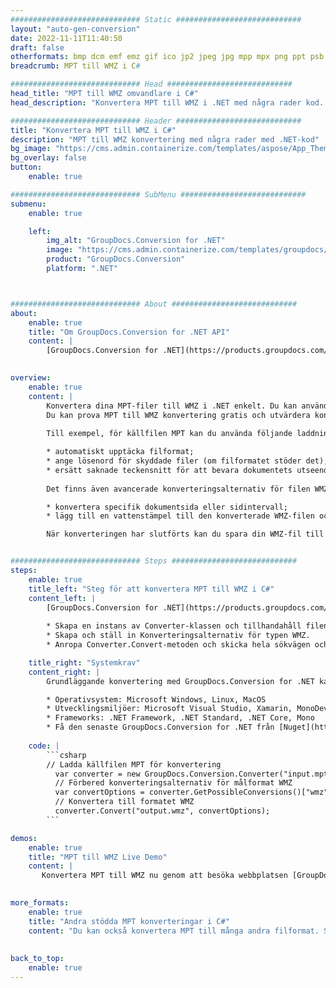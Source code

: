 ```yaml
---
############################# Static ############################
layout: "auto-gen-conversion"
date: 2022-11-11T11:40:50
draft: false
otherformats: bmp dcm emf emz gif ico jp2 jpeg jpg mpp mpx png ppt psb psd svg svgz tga tif tiff webp wmf wmz xer
breadcrumb: MPT till WMZ i C#

############################# Head ############################
head_title: "MPT till WMZ omvandlare i C#"
head_description: "Konvertera MPT till WMZ i .NET med några rader kod. Använd GroupDocs Document Conversion API för att konvertera över 160 filformat."

############################# Header ############################
title: "Konvertera MPT till WMZ i C#"
description: "MPT till WMZ konvertering med några rader med .NET-kod"
bg_image: "https://cms.admin.containerize.com/templates/aspose/App_Themes/V3/images/bg/header1.png"
bg_overlay: false
button:
    enable: true

############################# SubMenu ############################
submenu:
    enable: true

    left:
        img_alt: "GroupDocs.Conversion for .NET"
        image: "https://cms.admin.containerize.com/templates/groupdocs/images/product-logos/90x90-noborder/groupdocs-conversion-net.png"
        product: "GroupDocs.Conversion"
        platform: ".NET"



############################# About ############################
about:
    enable: true
    title: "Om GroupDocs.Conversion for .NET API"
    content: |
        [GroupDocs.Conversion for .NET](https://products.groupdocs.com/conversion/net/) kan användas för att konvertera Microsoft Word, Excel, PowerPoint, PDF, Visio och andra format. GroupDocs.Conversion är ett fristående API som är lämpligt för back-end och interna system där hög prestanda krävs. Det beror inte på någon programvara som Microsoft eller Open Office.
    

overview:
    enable: true
    content: |
        Konvertera dina MPT-filer till WMZ i .NET enkelt. Du kan använda bara ett par C# kodrader i valfri plattform som du vill, som - Windows, Linux, macOS.
        Du kan prova MPT till WMZ konvertering gratis och utvärdera konverteringsresultatens kvalitet. Tillsammans med enkla filkonverteringsscenarier kan du prova mer avancerade alternativ för att ladda källfilen MPT och för att spara resultatet WMZ. 
        
        Till exempel, för källfilen MPT kan du använda följande laddningsalternativ:

        * automatiskt upptäcka filformat;
        * ange lösenord för skyddade filer (om filformatet stöder det);
        * ersätt saknade teckensnitt för att bevara dokumentets utseende.
        
        Det finns även avancerade konverteringsalternativ för filen WMZ:

        * konvertera specifik dokumentsida eller sidintervall;
        * lägg till en vattenstämpel till den konverterade WMZ-filen och många fler.

        När konverteringen har slutförts kan du spara din WMZ-fil till den lokala filsökvägen eller någon tredje parts lagring som FTP, Amazon S3, Google Drive, Dropbox etc. Observera - för att konvertera MPT till {{ TO}} det finns inget behov av någon ytterligare programvara installerad - som MS Office, Open Office, Adobe Acrobat Reader etc.


############################# Steps ############################
steps:
    enable: true
    title_left: "Steg för att konvertera MPT till WMZ i C#"
    content_left: |
        [GroupDocs.Conversion for .NET](https://products.groupdocs.com/conversion/net/) gör det enkelt för utvecklare att konvertera en MPT-fil till WMZ med några rader kod.
        
        * Skapa en instans av Converter-klassen och tillhandahåll filen MPT med den fullständiga sökvägen
        * Skapa och ställ in Konverteringsalternativ för typen WMZ.
        * Anropa Converter.Convert-metoden och skicka hela sökvägen och formatet (WMZ) som en parameter

    title_right: "Systemkrav"
    content_right: |
        Grundläggande konvertering med GroupDocs.Conversion for .NET kan göras med bara några enkla steg. Våra API:er stöds på alla större plattformar och operativsystem. Innan du kör koden nedan, se till att du har följande förutsättningar installerade på ditt system.

        * Operativsystem: Microsoft Windows, Linux, MacOS
        * Utvecklingsmiljöer: Microsoft Visual Studio, Xamarin, MonoDevelop
        * Frameworks: .NET Framework, .NET Standard, .NET Core, Mono
        * Få den senaste GroupDocs.Conversion for .NET från [Nuget](https://www.nuget.org/packages/groupdocs.conversion)
         
    code: |
        ```csharp    
        // Ladda källfilen MPT för konvertering
          var converter = new GroupDocs.Conversion.Converter("input.mpt");
          // Förbered konverteringsalternativ för målformat WMZ
          var convertOptions = converter.GetPossibleConversions()["wmz"].ConvertOptions;
          // Konvertera till formatet WMZ
          converter.Convert("output.wmz", convertOptions);
        ```

demos:
    enable: true
    title: "MPT till WMZ Live Demo"
    content: |
       Konvertera MPT till WMZ nu genom att besöka webbplatsen [GroupDocs.Conversion App](https://products.groupdocs.app/conversion/family). Onlinedemo har följande fördelar
          

more_formats:
    enable: true
    title: "Andra stödda MPT konverteringar i C#"
    content: "Du kan också konvertera MPT till många andra filformat. Se listan nedan."
       
       
back_to_top:
    enable: true
---
```

